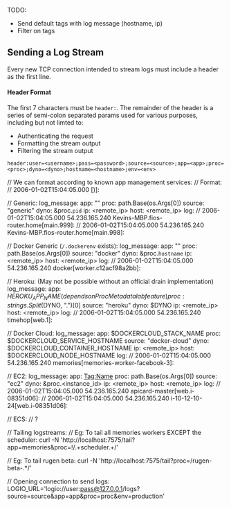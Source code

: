 TODO:
* Send default tags with log message (hostname, ip)
* Filter on tags

## Sending a Log Stream
Every new TCP connection intended to stream logs must include a header as the first line.

#### Header Format
The first 7 characters must be `header:`. The remainder of the header is a series of semi-colon 
separated params used for various purposes, including but not limted to:
* Authenticating the request
* Formatting the stream output
* Filtering the stream output

`header:user=<username>;pass=<password>;source=<source>;app=<app>;proc=<proc>;dyno=<dyno>;hostname=<hostname>;env=<env>`

// We can format according to known app management services:
// Format:
// 2006-01-02T15:04:05.000 <host> <app>[<dyno>)]: <log>

// Generic:
log_message:
  app: ""
  proc: path.Base(os.Args[0])
  source: "generic"
  dyno: &proc.`pid`
  ip: <remote_ip>
  host: <remote_ip>
  log: <log>
// 2006-01-02T15:04:05.000 54.236.165.240 Kevins-MBP.fios-router.home[main.999]: <log>
// 2006-01-02T15:04:05.000 54.236.165.240 Kevins-MBP.fios-router.home[main.998]: <log>

// Docker Generic (`/.dockerenv` exists):
log_message:
  app: ""
  proc: path.Base(os.Args[0])
  source: "docker"
  dyno: &proc.`hostname`
  ip: <remote_ip>
  host: <remote_ip>
  log: <log>
// 2006-01-02T15:04:05.000 54.236.165.240 docker[worker.c12acf98a2bb]: <log>

// Heroku: (May not be possible without an official drain implementation)
log_message:
  app: $HEROKU_APP_NAME (depends on Proc Metadata lab feature)
  proc: strings.Split($DYNO, ".")[0]
  source: "heroku"
  dyno: $DYNO
  ip: <remote_ip>
  host: <remote_ip>
  log: <log>
// 2006-01-02T15:04:05.000 54.236.165.240 timehop[web.1]: <log>

// Docker Cloud:
log_message:
  app: $DOCKERCLOUD_STACK_NAME
  proc: $DOCKERCLOUD_SERVICE_HOSTNAME
  source: "docker-cloud"
  dyno: $DOCKERCLOUD_CONTAINER_HOSTNAME
  ip: <remote_ip>
  host: $DOCKERCLOUD_NODE_HOSTNAME
  log: <log>
// 2006-01-02T15:04:05.000 54.236.165.240 memories[memories-worker-facebook-3]: <log>

// EC2:
log_message:
  app: <Tag:Name>
  proc: path.Base(os.Args[0])
  source: "ec2"
  dyno: &proc.<instance_id>
  ip: <remote_ip>
  host: <remote_ip>
  log: <log>
// 2006-01-02T15:04:05.000 54.236.165.240 apicard-master[web.i-08351d06]: <log>
// 2006-01-02T15:04:05.000 54.236.165.240 i-10-12-10-24[web.i-08351d06]: <log>

// ECS:
// ?

// Tailing logstreams:
// Eg: To tail all memories workers EXCEPT the scheduler:
curl -N 'http://localhost:7575/tail?app=memories&proc=!/.+scheduler.+/'

// Eg: To tail rugen beta:
curl -N 'http://localhost:7575/tail?proc=/rugen-beta-.*/'


// Opening connection to send logs:
LOGIO_URL='logio://user:pass@127.0.0.1/logs?source=source&app=app&proc=proc&env=production'




